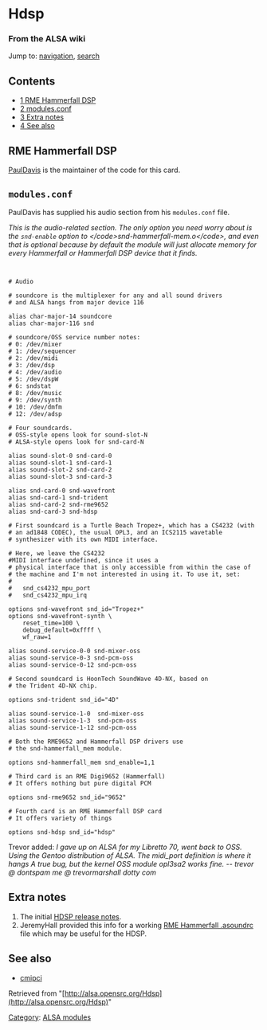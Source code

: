 Hdsp
====

### From the ALSA wiki

Jump to: [navigation](#mw-head), [search](#p-search)

Contents
--------

-   [1 RME Hammerfall DSP](#RME_Hammerfall_DSP)
-   [2 modules.conf](#modules.conf)
-   [3 Extra notes](#Extra_notes)
-   [4 See also](#See_also)

RME Hammerfall DSP
------------------

[PaulDavis](/User:PaulDavis "User:PaulDavis") is the maintainer of the
code for this card.

`modules.conf`
--------------

PaulDavis has supplied his audio section from his `modules.conf` file.

*This is the audio-related section. The only option you need worry about
is the `snd-enable` option to \</code\>snd-hammerfall-mem.o\</code\>,
and even that is optional because by default the module will just
allocate memory for every Hammerfall or Hammerfall DSP device that it
finds.*

` `

    # Audio

    # soundcore is the multiplexer for any and all sound drivers
    # and ALSA hangs from major device 116

    alias char-major-14 soundcore
    alias char-major-116 snd

    # soundcore/OSS service number notes:
    # 0: /dev/mixer
    # 1: /dev/sequencer
    # 2: /dev/midi
    # 3: /dev/dsp
    # 4: /dev/audio
    # 5: /dev/dspW
    # 6: sndstat
    # 8: /dev/music
    # 9: /dev/synth
    # 10: /dev/dmfm
    # 12: /dev/adsp

    # Four soundcards. 
    # OSS-style opens look for sound-slot-N
    # ALSA-style opens look for snd-card-N

    alias sound-slot-0 snd-card-0
    alias sound-slot-1 snd-card-1
    alias sound-slot-2 snd-card-2
    alias sound-slot-3 snd-card-3

    alias snd-card-0 snd-wavefront
    alias snd-card-1 snd-trident
    alias snd-card-2 snd-rme9652
    alias snd-card-3 snd-hdsp

    # First soundcard is a Turtle Beach Tropez+, which has a CS4232 (with
    # an ad1848 CODEC), the usual OPL3, and an ICS2115 wavetable
    # synthesizer with its own MIDI interface.  

    # Here, we leave the CS4232 
    #MIDI interface undefined, since it uses a
    # physical interface that is only accessible from within the case of
    # the machine and I'm not interested in using it. To use it, set:
    #
    #   snd_cs4232_mpu_port
    #   snd_cs4232_mpu_irq

    options snd-wavefront snd_id="Tropez+"
    options snd-wavefront-synth \
        reset_time=100 \
        debug_default=0xffff \
        wf_raw=1

    alias sound-service-0-0 snd-mixer-oss
    alias sound-service-0-3 snd-pcm-oss
    alias sound-service-0-12 snd-pcm-oss

    # Second soundcard is HoonTech SoundWave 4D-NX, based on
    # the Trident 4D-NX chip. 

    options snd-trident snd_id="4D"

    alias sound-service-1-0  snd-mixer-oss
    alias sound-service-1-3  snd-pcm-oss
    alias sound-service-1-12 snd-pcm-oss

    # Both the RME9652 and Hammerfall DSP drivers use
    # the snd-hammerfall_mem module.

    options snd-hammerfall_mem snd_enable=1,1

    # Third card is an RME Digi9652 (Hammerfall)
    # It offers nothing but pure digital PCM 

    options snd-rme9652 snd_id="9652"

    # Fourth card is an RME Hammerfall DSP card
    # It offers variety of things

    options snd-hdsp snd_id="hdsp"

Trevor added: *I gave up on ALSA for my Libretto 70, went back to OSS.
Using the Gentoo distribution of ALSA. The midi\_port definition is
where it hangs A true bug, but the kernel OSS module opl3sa2 works fine.
-- trevor @ dontspam me @ trevormarshall dotty com*

Extra notes
-----------

1.  The initial [HDSP release
    notes](/HDSP_release_notes "HDSP release notes").
2.  JeremyHall provided this info for a working [RME Hammerfall
    .asoundrc](/RME_Hammerfall_.asoundrc "RME Hammerfall .asoundrc")
    file which may be useful for the HDSP.

See also
--------

-   [cmipci](/Cmipci "Cmipci")

Retrieved from
"[http://alsa.opensrc.org/Hdsp](http://alsa.opensrc.org/Hdsp)"

[Category](/Special:Categories "Special:Categories"): [ALSA
modules](/Category:ALSA_modules "Category:ALSA modules")

